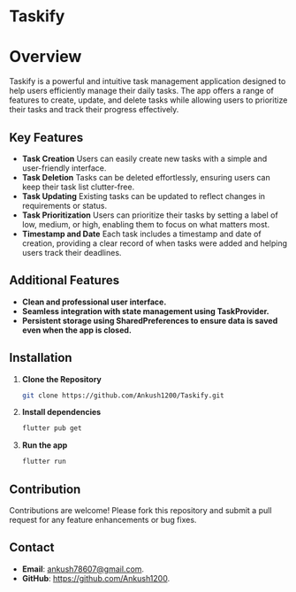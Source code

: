 # Taskify

# Overview
Taskify is a powerful and intuitive task management application designed to help users efficiently manage their daily tasks. The app offers a range of features to create, update, and delete tasks while allowing users to prioritize their tasks and track their progress effectively.

## Key Features
  - **Task Creation** Users can easily create new tasks with a simple and user-friendly interface.
  - **Task Deletion** Tasks can be deleted effortlessly, ensuring users can keep their task list clutter-free.
  - **Task Updating** Existing tasks can be updated to reflect changes in requirements or status.
  - **Task Prioritization** Users can prioritize their tasks by setting a label of low, medium, or high, enabling them to focus on what matters most.
  - **Timestamp and Date** Each task includes a timestamp and date of creation, providing a clear record of when tasks were added and helping users track their deadlines.

## Additional Features
- **Clean and professional user interface.**
- **Seamless integration with state management using TaskProvider.**
- **Persistent storage using SharedPreferences to ensure data is saved even when the app is closed.**


## Installation

1. **Clone the Repository**
   ```bash
   git clone https://github.com/Ankush1200/Taskify.git

2. **Install dependencies**
   ```bash
   flutter pub get
3. **Run the app**
   ```bash
   flutter run

## Contribution
Contributions are welcome! Please fork this repository and submit a pull request for any feature enhancements or bug fixes.

## Contact
- **Email**: ankush78607@gmail.com.
- **GitHub**: https://github.com/Ankush1200.
